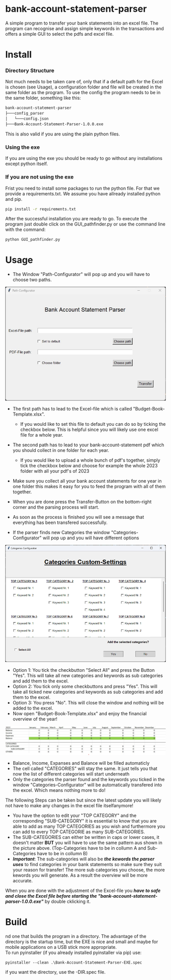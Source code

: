 # bank-account-statement-parser
A simple program to transfer your bank statements into an excel file. The program can recognise and assign simple keywords in the transactions and offers a simple GUI to select the pdfs and excel file. 


# Install
### Directory Structure
Not much needs to be taken care of, only that if a default path for the Excel is chosen (see Usage), a configuration folder and file will be created in the same folder as the program. To use the config the program needs to be in the same folder, something like this:
```bash
bank-account-statement-parser
├───config_parser
│   └───config.json
├───Bank-Account-Statement-Parser-1.0.0.exe
```
This is also valid if you are using the plain python files.

### Using the exe
If you are using the exe you should be ready to go without any installations except python itself.

### If you are not using the exe
Frist you need to install some packages to run the python file. For that we provide a requirements.txt. We assume you have allready installed python and pip.
```bash
pip install -r requirements.txt
```
After the successful installation you are ready to go. To execute the program just double click on the GUI_pathfinder.py or use the command line with the command:
```bash
python GUI_pathfinder.py
```


# Usage
- The Window "Path-Configurator" will pop up and you will have to choose two paths.

![](images/gui.jpg)

- The first path has to lead to the Excel-file which is called "Budget-Book-Template.xlsx".
    - If you would like to set this file to default you can do so by ticking the checkbox below. This is helpful since you will likely use one excel file for a whole year.
- The second path has to lead to your bank-account-statement pdf which you should collect in one folder for each year.
    - If you would like to upload a whole bunch of pdf's together, simply tick the checkbox below and choose for example the whole 2023 folder with all your pdf's of 2023
- Make sure you collect all your bank account statements for one year in one folder this makes it easy for you to feed the program with all of them together.
- When you are done press the Transfer-Button on the bottom-right corner and the parsing process will start.
- As soon as the process is finished you will see a message that everything has been transfered successfully.

- If the parser finds new Categories the window "Categories-Configurator" will pop up and you will have different options

![](images/Categories_Custom-Settings.png)

- Option 1: You tick the checkbutton "Select All" and press the Button "Yes". This will take all new categories and keywords as sub categories and add them to the excel.
- Option 2: You tick only some checkbuttons and press "Yes". This will take all ticked new categories and keywords as sub categories and add them to the excel.
- Option 3: You press "No". This will close the window and nothing will be added to the excel.
- Now open "Budget-Book-Template.xlsx" and enjoy the financial overview of the year!

![](images/excel.jpg)

- Balance, Income, Expanses and Balance will be filled automaticly
- The cell called "CATEGORIES" will stay the same. It just tells you that now the list of different categories will start underneath
- Only the categories the parser found and the keywords you ticked in the window "Categories-Configurator" will be automatically transfered into the excel. Which means nothing more to do!

The following Steps can be taken but since the latest update you will likely not have to make any changes in the excel file itselfanymore!
- You have the option to edit your "TOP CATEGORY" and the corresponding "SUB-CATEGORY" it is essential to know that you are able to add as many TOP CATEGORIES as you wish and furthermore you can add to every TOP CATEGORIE as many SUB-CATEGORIES.
- The SUB-CATEGORIES can either be written in caps or lower cases, it doesn't matter **BUT** you will have to use the same pattern aus shown in the picture above. (Top-Categories have to be in collumn A and Sub-Categories have to be in collumn B)
- ***Important***: The sub-categories will also be ***the kewords the parser uses*** to find categories in your bank statements so make sure they suit your reason for transfer! The more sub categories you choose, the more kewords you will generate. As a result the overview will be more accurate.

When you are done with the adjustment of the Excel-file you ***have to safe and close the Excel file before starting the "bank-account-statement-parser-1.0.0.exe"*** by double cklicking it.

# Build
nd one that builds the program in a directory. The advantage of the directory is the startup time, but the EXE is nice and small and maybe for mobile applications on a USB stick more appropriate.  
To run pyinstaller (if you already installed pyinstaller via pip) use:
```basch
pyinstaller --clean .\Bank-Account-Statement-Parser-EXE.spec
```
if you want the directory, use the -DIR.spec file. 
